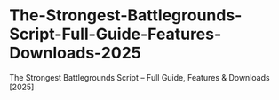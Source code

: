# The-Strongest-Battlegrounds-Script-Full-Guide-Features-Downloads-2025
The Strongest Battlegrounds Script – Full Guide, Features &amp; Downloads [2025]
